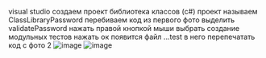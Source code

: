 visual studio
создаем проект библиотека классов (c#)
проект называем ClassLibraryPassword
перебиваем код из первого фото
выделить validatePassword нажать правой кнопкой мыши выбрать создание модульных тестов нажать ок
появится файл ...test в него перепечатать код с фото 2
![image](https://user-images.githubusercontent.com/90445300/133395782-de7403b3-0910-48ce-93a1-8231f2e0ab1d.png)
![image](https://user-images.githubusercontent.com/90445300/133395833-dbe880c9-b890-47bf-b4c5-34674775c9e6.png)

